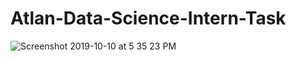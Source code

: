 # Atlan-Data-Science-Intern-Task
![Screenshot 2019-10-10 at 5 35 23 PM](https://user-images.githubusercontent.com/27502430/66567257-7012c700-eb84-11e9-8eb4-a2c6291f7370.png)

